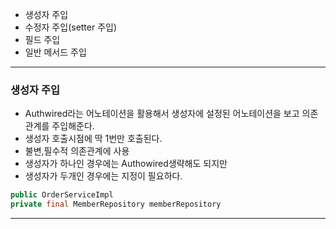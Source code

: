 
- 생성자 주입
- 수정자 주입(setter 주입)
- 필드 주입
- 일반 메서드 주입

----

### 생성자 주입

- Authwired라는 어노테이션을 활용해서 생성자에 설정된 어노테이션을 보고 의존관계를 주입해준다.
- 생성자 호출시점에 딱 1번만 호출된다.
- 불변,필수적 의존관계에 사용
- 생성자가 하나인 경우에는 Authowired생략해도 되지만 
- 생성자가 두개인 경우에는 지정이 필요하다.

```java
public OrderServiceImpl
private final MemberRepository memberRepository 

```
---
